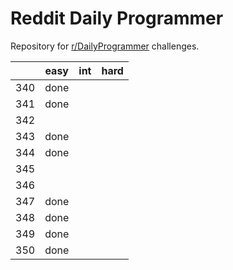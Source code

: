 # Reddit Daily Programmer
Repository for [r/DailyProgrammer](https://www.reddit.com/r/dailyprogrammer) challenges.

||easy | int | hard
---|---|---|---
340 | done |   |  
341 | done |   |  
342 |  |  | 
343 | done |   |  
344 | done |   |  
345 |  |  | 
346 |  |  | 
347 | done |   |  
348 | done |   |  
349 | done |   |  
350 | done |   |  